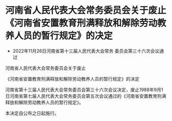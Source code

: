 # 河南省人民代表大会常务委员会关于废止《河南省安置教育刑满释放和解除劳动教养人员的暂行规定》的决定

- 2022年11月26日河南省第十三届人民代表大会常务
  委员会第三十六次会议通过

<!-- INFO END -->

河南省人民代表大会常务委员会关于废止

《河南省安置教育刑满释放和解除劳动教养人员的暂行规定》的决定

河南省第十三届人民代表大会常务委员会第三十六次会议决定，废止1988年9月1日河南省第七届人民代表大会常务委员会第五次会议通过的《河南省安置教育刑满释放和解除劳动教养人员的暂行规定》。

本决定自公布之日起施行。
